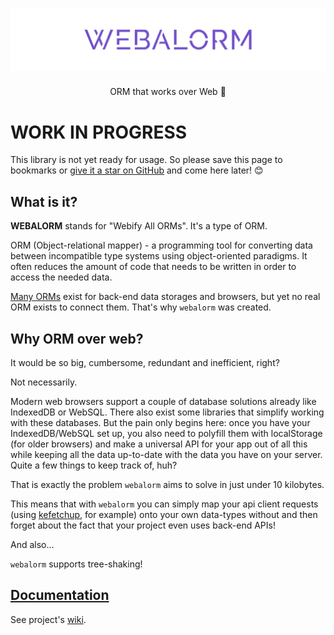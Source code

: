 <h1 align="center">
  <img style="object-fit:cover" src="logo/logo-color-text.svg" alt="webalorm">
</h1>

<p align="center">
  ORM that works over Web 💪
<p>

# WORK IN PROGRESS

This library is not yet ready for usage. So please save this page to bookmarks or [give it a star on GitHub](https://github.com/KazanExpress/webalorm) and come here later! 😊

## What is it?

**WEBALORM** stands for "Webify All ORMs". It's a type of ORM.

ORM (Object-relational mapper) - a programming tool for converting data between incompatible type systems using object-oriented paradigms. It often reduces the amount of code that needs to be written in order to access the needed data.

[Many ORMs](https://github.com/search?q=ORM) exist for back-end data storages and browsers, but yet no real ORM exists to connect them. That's why `webalorm` was created.

## Why ORM over web?

It would be so big, cumbersome, redundant and inefficient, right?

Not necessarily.

Modern web browsers support a couple of database solutions already like IndexedDB or WebSQL. There also exist some libraries that simplify working with these databases. But the pain only begins here: once you have your IndexedDB/WebSQL set up, you also need to polyfill them with localStorage (for older browsers) and make a universal API for your app out of all this while keeping all the data up-to-date with the data you have on your server. Quite a few things to keep track of, huh?

That is exactly the problem `webalorm` aims to solve in just under 10 kilobytes.

This means that with `webalorm` you can simply map your api client requests (using [kefetchup](https://github.com/KazanExpress/kefetchup), for example) onto your own data-types without and then forget about the fact that your project even uses back-end APIs!

And also...

`webalorm` supports tree-shaking!

## [Documentation](https://github.com/KazanExpress/webalorm/wiki)

See project's [wiki](https://github.com/KazanExpress/webalorm/wiki).
